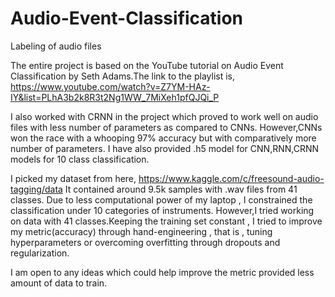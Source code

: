 # Audio-Event-Classification

Labeling of audio files

The entire project is based on the YouTube tutorial on Audio Event Classification by Seth Adams.The link to the playlist is,
https://www.youtube.com/watch?v=Z7YM-HAz-IY&list=PLhA3b2k8R3t2Ng1WW_7MiXeh1pfQJQi_P

I also worked with CRNN in the project which proved to work well on audio files with less number of parameters as compared to CNNs.
However,CNNs won the race with a whooping 97% accuracy but with comparatively more number of parameters.
I have also provided .h5 model for CNN,RNN,CRNN models for 10 class classification.

I picked my dataset from here,
https://www.kaggle.com/c/freesound-audio-tagging/data
It contained around 9.5k samples with .wav files from 41 classes.
Due to less computational power of my laptop , I constrained the classification under 10 categories of instruments.
However,I tried working on data with 41 classes.Keeping the training set constant , I tried to improve my metric(accuracy) through hand-engineering , that is , tuning hyperparameters or overcoming overfitting through dropouts and regularization.

I am open to any ideas which could help improve the metric provided less amount of data to train.
